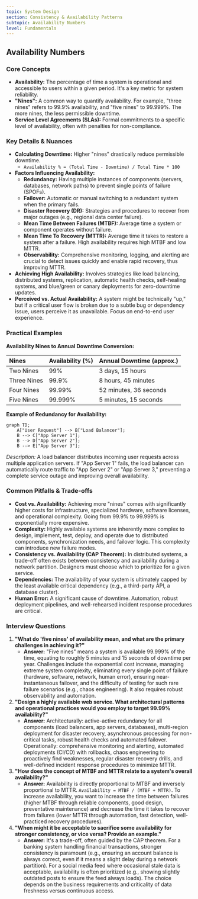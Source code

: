 ```yaml
---
topic: System Design
section: Consistency & Availability Patterns
subtopic: Availability Numbers
level: Fundamentals
---
```


## Availability Numbers
### Core Concepts
*   **Availability:** The percentage of time a system is operational and accessible to users within a given period. It's a key metric for system reliability.
*   **"Nines":** A common way to quantify availability. For example, "three nines" refers to 99.9% availability, and "five nines" to 99.999%. The more nines, the less permissible downtime.
*   **Service Level Agreements (SLAs):** Formal commitments to a specific level of availability, often with penalties for non-compliance.

### Key Details & Nuances
*   **Calculating Downtime:** Higher "nines" drastically reduce permissible downtime.
    *   `Availability % = (Total Time - Downtime) / Total Time * 100`
*   **Factors Influencing Availability:**
    *   **Redundancy:** Having multiple instances of components (servers, databases, network paths) to prevent single points of failure (SPOFs).
    *   **Failover:** Automatic or manual switching to a redundant system when the primary fails.
    *   **Disaster Recovery (DR):** Strategies and procedures to recover from major outages (e.g., regional data center failure).
    *   **Mean Time Between Failures (MTBF):** Average time a system or component operates without failure.
    *   **Mean Time To Recovery (MTTR):** Average time it takes to restore a system after a failure. High availability requires high MTBF and low MTTR.
    *   **Observability:** Comprehensive monitoring, logging, and alerting are crucial to detect issues quickly and enable rapid recovery, thus improving MTTR.
*   **Achieving High Availability:** Involves strategies like load balancing, distributed systems, replication, automatic health checks, self-healing systems, and blue/green or canary deployments for zero-downtime updates.
*   **Perceived vs. Actual Availability:** A system might be technically "up," but if a critical user flow is broken due to a subtle bug or dependency issue, users perceive it as unavailable. Focus on end-to-end user experience.

### Practical Examples

**Availability Nines to Annual Downtime Conversion:**

| Nines       | Availability (%) | Annual Downtime (approx.) |
| :---------- | :--------------- | :------------------------ |
| Two Nines   | 99%              | 3 days, 15 hours          |
| Three Nines | 99.9%            | 8 hours, 45 minutes       |
| Four Nines  | 99.99%           | 52 minutes, 36 seconds    |
| Five Nines  | 99.999%          | 5 minutes, 15 seconds     |

**Example of Redundancy for Availability:**

```mermaid
graph TD;
    A["User Request"] --> B["Load Balancer"];
    B --> C["App Server 1"];
    B --> D["App Server 2"];
    B --> E["App Server 3"];
```
*Description:* A load balancer distributes incoming user requests across multiple application servers. If "App Server 1" fails, the load balancer can automatically route traffic to "App Server 2" or "App Server 3," preventing a complete service outage and improving overall availability.

### Common Pitfalls & Trade-offs
*   **Cost vs. Availability:** Achieving more "nines" comes with significantly higher costs for infrastructure, specialized hardware, software licenses, and operational complexity. Going from 99.9% to 99.999% is exponentially more expensive.
*   **Complexity:** Highly available systems are inherently more complex to design, implement, test, deploy, and operate due to distributed components, synchronization needs, and failover logic. This complexity can introduce new failure modes.
*   **Consistency vs. Availability (CAP Theorem):** In distributed systems, a trade-off often exists between consistency and availability during a network partition. Designers must choose which to prioritize for a given service.
*   **Dependencies:** The availability of your system is ultimately capped by the least available critical dependency (e.g., a third-party API, a database cluster).
*   **Human Error:** A significant cause of downtime. Automation, robust deployment pipelines, and well-rehearsed incident response procedures are critical.

### Interview Questions
1.  **"What do 'five nines' of availability mean, and what are the primary challenges in achieving it?"**
    *   **Answer:** "Five nines" means a system is available 99.999% of the time, equating to roughly 5 minutes and 15 seconds of downtime per year. Challenges include the exponential cost increase, managing extreme system complexity, eliminating every single point of failure (hardware, software, network, human error), ensuring near-instantaneous failover, and the difficulty of testing for such rare failure scenarios (e.g., chaos engineering). It also requires robust observability and automation.
2.  **"Design a highly available web service. What architectural patterns and operational practices would you employ to target 99.99% availability?"**
    *   **Answer:** Architecturally: active-active redundancy for all components (load balancers, app servers, databases), multi-region deployment for disaster recovery, asynchronous processing for non-critical tasks, robust health checks and automated failover. Operationally: comprehensive monitoring and alerting, automated deployments (CI/CD) with rollbacks, chaos engineering to proactively find weaknesses, regular disaster recovery drills, and well-defined incident response procedures to minimize MTTR.
3.  **"How does the concept of MTBF and MTTR relate to a system's overall availability?"**
    *   **Answer:** Availability is directly proportional to MTBF and inversely proportional to MTTR. `Availability = MTBF / (MTBF + MTTR)`. To increase availability, you want to increase the time between failures (higher MTBF through reliable components, good design, preventative maintenance) and decrease the time it takes to recover from failures (lower MTTR through automation, fast detection, well-practiced recovery procedures).
4.  **"When might it be acceptable to sacrifice some availability for stronger consistency, or vice versa? Provide an example."**
    *   **Answer:** It's a trade-off, often guided by the CAP theorem. For a banking system handling financial transactions, stronger consistency is paramount (e.g., ensuring an account balance is always correct, even if it means a slight delay during a network partition). For a social media feed where occasional stale data is acceptable, availability is often prioritized (e.g., showing slightly outdated posts to ensure the feed always loads). The choice depends on the business requirements and criticality of data freshness versus continuous access.